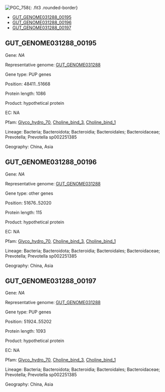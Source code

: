 ![PGC_758](../static/images/Clusters_figure/PGC_758.jpg){: .fit3 .rounded-border}

<ul id="myTab" class="nav nav-tabs">
  <li class="active">
        <a href="#tab1" data-toggle="tab">GUT_GENOME031288_00195</a>
  </li>
<li><a href="#tab2" data-toggle="tab">GUT_GENOME031288_00196</a></li>
<li><a href="#tab3" data-toggle="tab">GUT_GENOME031288_00197</a></li>
</ul>

<div id="myTabContent" class="tab-content">
  <div class="tab-pane fade in active" id="tab1">

<h2 id="GUT_GENOME031288_00195">GUT_GENOME031288_00195</h2>
<p>Gene: <em>NA</em>
<p>Representative genome: <a href="https://www.ebi.ac.uk/metagenomics/genomes/MGYG-HGUT-04371">GUT_GENOME031288</a></p>
<p>Gene type: PUP genes</p>
<p>Position: 48411..51668</p>
<p>Protein length: 1086</p>
<p>Product: hypothetical protein</p>
<p>EC: NA</p>
<p>Pfam: <a href="http://pfam.xfam.org/family/Glyco_hydro_70">Glyco_hydro_70</a>, <a href="http://pfam.xfam.org/family/Choline_bind_3">Choline_bind_3</a>, <a href="http://pfam.xfam.org/family/Choline_bind_1">Choline_bind_1</a></p>
<p>Lineage: Bacteria; Bacteroidota; Bacteroidia; Bacteroidales; Bacteroidaceae; Prevotella; Prevotella sp002251385</p>
<p>Geography: China, Asia</p>
  </div>

  <div class="tab-pane fade" id="tab2">

<h2 id="GUT_GENOME031288_00196">GUT_GENOME031288_00196</h2>
<p>Gene: <em>NA</em></p>
<p>Representative genome: <a href="https://www.ebi.ac.uk/metagenomics/genomes/MGYG-HGUT-04371">GUT_GENOME031288</a></p>
<p>Gene type: other genes</p>
<p>Position: 51676..52020</p>
<p>Protein length: 115</p>
<p>Product: hypothetical protein</p>
<p>EC: NA</p>
<p>Pfam: <a href="http://pfam.xfam.org/family/Glyco_hydro_70">Glyco_hydro_70</a>, <a href="http://pfam.xfam.org/family/Choline_bind_3">Choline_bind_3</a>, <a href="http://pfam.xfam.org/family/Choline_bind_1">Choline_bind_1</a></p>
<p>Lineage: Bacteria; Bacteroidota; Bacteroidia; Bacteroidales; Bacteroidaceae; Prevotella; Prevotella sp002251385</p>
<p>Geography: China, Asia</p>

  </div>
  <div class="tab-pane fade" id="tab3">

<h2 id="GUT_GENOME031288_00197">GUT_GENOME031288_00197</h2>
<p>Gene: <em>NA</em></p>
<p>Representative genome: <a href="https://www.ebi.ac.uk/metagenomics/genomes/MGYG-HGUT-04371">GUT_GENOME031288</a></p>
<p>Gene type: PUP genes</p>
<p>Position: 51924..55202</p>
<p>Protein length: 1093</p>
<p>Product: hypothetical protein</p>
<p>EC: NA</p>
<p>Pfam: <a href="http://pfam.xfam.org/family/Glyco_hydro_70">Glyco_hydro_70</a>, <a href="http://pfam.xfam.org/family/Choline_bind_3">Choline_bind_3</a>, <a href="http://pfam.xfam.org/family/Choline_bind_1">Choline_bind_1</a></p>
<p>Lineage: Bacteria; Bacteroidota; Bacteroidia; Bacteroidales; Bacteroidaceae; Prevotella; Prevotella sp002251385</p>
<p>Geography: China, Asia</p>

  </div>
</div>
